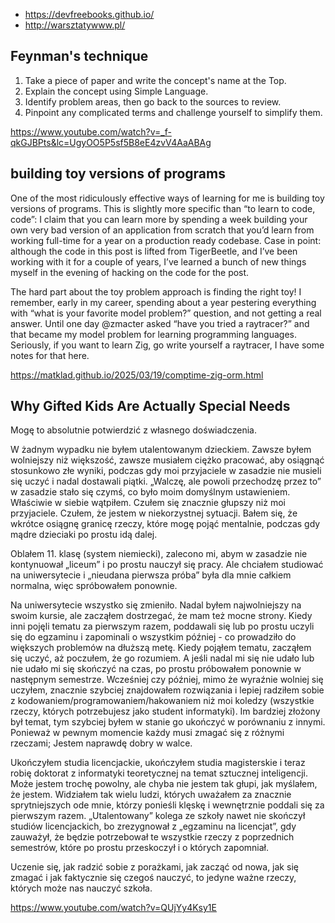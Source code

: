 - <https://devfreebooks.github.io/>
- <http://warsztatywww.pl/>

## Feynman's technique

1. Take a piece of paper and write the concept's name at the Top.
2. Explain the concept using Simple Language.
3. Identify problem areas, then go back to the sources to review.
4. Pinpoint any complicated terms and challenge yourself to simplify them.

<https://www.youtube.com/watch?v=_f-qkGJBPts&lc=UgyOO5P5sf5B8eE4zvV4AaABAg>

## building toy versions of programs

One of the most ridiculously effective ways of learning for me is building toy versions of programs. This is slightly more specific than “to learn to code, code”: I claim that you can learn more by spending a week building your own very bad version of an application from scratch that you’d learn from working full-time for a year on a production ready codebase. Case in point: although the code in this post is lifted from TigerBeetle, and I’ve been working with it for a couple of years, I’ve learned a bunch of new things myself in the evening of hacking on the code for the post.

The hard part about the toy problem approach is finding the right toy! I remember, early in my career, spending about a year pestering everything with “what is your favorite model problem?” question, and not getting a real answer. Until one day @zmacter asked “have you tried a raytracer?” and that became my model problem for learning programming languages. Seriously, if you want to learn Zig, go write yourself a raytracer, I have some notes for that here.

https://matklad.github.io/2025/03/19/comptime-zig-orm.html

## Why Gifted Kids Are Actually Special Needs

Mogę to absolutnie potwierdzić z własnego doświadczenia.

W żadnym wypadku nie byłem utalentowanym dzieckiem. Zawsze byłem wolniejszy niż większość, zawsze musiałem ciężko pracować, aby osiągnąć stosunkowo złe wyniki, podczas gdy moi przyjaciele w zasadzie nie musieli się uczyć i nadal dostawali piątki.
„Walczę, ale powoli przechodzę przez to” w zasadzie stało się czymś, co było moim domyślnym ustawieniem. Właściwie w siebie wątpiłem. Czułem się znacznie głupszy niż moi przyjaciele. Czułem, że jestem w niekorzystnej sytuacji. Bałem się, że wkrótce osiągnę granicę rzeczy, które mogę pojąć mentalnie, podczas gdy mądre dzieciaki po prostu idą dalej.

Oblałem 11. klasę (system niemiecki), zalecono mi, abym w zasadzie nie kontynuował „liceum” i po prostu nauczył się pracy. Ale chciałem studiować na uniwersytecie i „nieudana pierwsza próba” była dla mnie całkiem normalna, więc spróbowałem ponownie.

Na uniwersytecie wszystko się zmieniło. Nadal byłem najwolniejszy na swoim kursie, ale zacząłem dostrzegać, że mam też mocne strony. Kiedy inni pojęli tematu za pierwszym razem, poddawali się lub po prostu uczyli się do egzaminu i zapominali o wszystkim później - co prowadziło do większych problemów na dłuższą metę. Kiedy pojąłem tematu, zacząłem się uczyć, aż poczułem, że go rozumiem. A jeśli nadal mi się nie udało lub nie udało mi się skończyć na czas, po prostu próbowałem ponownie w następnym semestrze. Wcześniej czy później, mimo że wyraźnie wolniej się uczyłem, znacznie szybciej znajdowałem rozwiązania i lepiej radziłem sobie z kodowaniem/programowaniem/hakowaniem niż moi koledzy (wszystkie rzeczy, których potrzebujesz jako student informatyki). Im bardziej złożony był temat, tym szybciej byłem w stanie go ukończyć w porównaniu z innymi. Ponieważ w pewnym momencie każdy musi zmagać się z różnymi rzeczami; Jestem naprawdę dobry w walce.

Ukończyłem studia licencjackie, ukończyłem studia magisterskie i teraz robię doktorat z informatyki teoretycznej na temat sztucznej inteligencji. Może jestem trochę powolny, ale chyba nie jestem tak głupi, jak myślałem, że jestem. Widziałem tak wielu ludzi, których uważałem za znacznie sprytniejszych ode mnie, którzy ponieśli klęskę i wewnętrznie poddali się za pierwszym razem. „Utalentowany” kolega ze szkoły nawet nie skończył studiów licencjackich, bo zrezygnował z „egzaminu na licencjat”, gdy zauważył, że będzie potrzebował te wszystkie rzeczy z poprzednich semestrów, które po prostu przeskoczył i o których zapomniał.

Uczenie się, jak radzić sobie z porażkami, jak zacząć od nowa, jak się zmagać i jak faktycznie się czegoś nauczyć, to jedyne ważne rzeczy, których może nas nauczyć szkoła.

<https://www.youtube.com/watch?v=QUjYy4Ksy1E>
